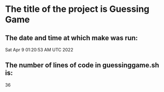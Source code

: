 # The title of the project is Guessing Game
## The date and time at which make was run:
Sat Apr  9 01:20:53 AM UTC 2022
## The number of lines of code in guessinggame.sh is:
36
